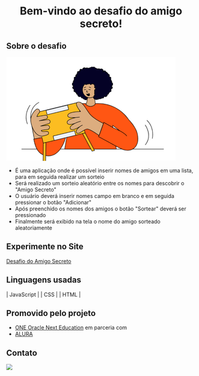 <h1 align="center"> Bem-vindo ao desafio do amigo secreto!
 
 ## Sobre o desafio
![](assets/amigo-secreto.png) 
- É uma aplicação onde é possível inserir nomes de amigos em uma lista, para em seguida realizar um sorteio
- Será realizado um sorteio aleatório entre os nomes para descobrir o "Amigo Secreto"
- O usuário deverá inserir nomes campo em branco e em seguida pressionar o botão "Adicionar"
- Após preenchido os nomes dos amigos o botão "Sortear" deverá ser pressionado
- Finalmente será exibido na tela o nome do amigo sorteado aleatoriamente

## Experimente no Site
[Desafio do Amigo Secreto](https://amigo-secreto-mu-virid.vercel.app/)

## Linguagens usadas
| JavaScript   |
| CSS        |
| HTML     |

## Promovido pelo projeto
- [ONE Oracle Next Education](https://www.oracle.com/br/education/oracle-next-education/) em parceria com
- [ALURA](https://www.alura.com.br/)

## Contato
<a href="https://www.linkedin.com/in/marcoslinoti" target="_blank"><img loading="lazy" src="https://img.shields.io/badge/-LinkedIn-%230077B5?style=for-the-badge&logo=linkedin&logoColor=white" target="_blank"></a>   
</div>
